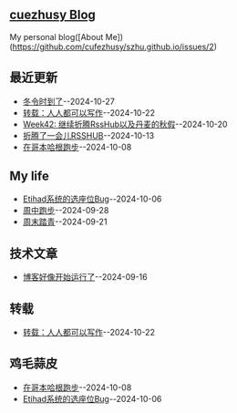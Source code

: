 ## [cuezhusy Blog](https://szhu.github.io/)
My personal blog([About Me])(https://github.com/cufezhusy/szhu.github.io/issues/2)

## 最近更新
- [冬令时到了](https://github.com/cufezhusy/cufezhusy.github.io/issues/11)--2024-10-27
- [转载：人人都可以写作](https://github.com/cufezhusy/cufezhusy.github.io/issues/10)--2024-10-22
- [Week42: 继续折腾RssHub以及丹麦的秋假](https://github.com/cufezhusy/cufezhusy.github.io/issues/9)--2024-10-20
- [折腾了一会儿RSSHUB](https://github.com/cufezhusy/cufezhusy.github.io/issues/8)--2024-10-13
- [在哥本哈根跑步](https://github.com/cufezhusy/cufezhusy.github.io/issues/7)--2024-10-08
## My life
- [Etihad系统的选座位Bug](https://github.com/cufezhusy/cufezhusy.github.io/issues/6)--2024-10-06
- [周中跑步](https://github.com/cufezhusy/cufezhusy.github.io/issues/5)--2024-09-28
- [周末踏青](https://github.com/cufezhusy/cufezhusy.github.io/issues/4)--2024-09-21
## 技术文章
- [博客好像开始运行了](https://github.com/cufezhusy/cufezhusy.github.io/issues/3)--2024-09-16
## 转载
- [转载：人人都可以写作](https://github.com/cufezhusy/cufezhusy.github.io/issues/10)--2024-10-22
## 鸡毛蒜皮
- [在哥本哈根跑步](https://github.com/cufezhusy/cufezhusy.github.io/issues/7)--2024-10-08
- [Etihad系统的选座位Bug](https://github.com/cufezhusy/cufezhusy.github.io/issues/6)--2024-10-06
